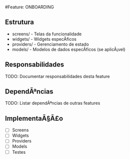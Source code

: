 ﻿#Feature: ONBOARDING

## Estrutura
- screens/ - Telas da funcionalidade
- widgets/ - Widgets especÃ­ficos
- providers/ - Gerenciamento de estado
- models/ - Modelos de dados especÃ­ficos (se aplicÃ¡vel)

## Responsabilidades
TODO: Documentar responsabilidades desta feature

## DependÃªncias
TODO: Listar dependÃªncias de outras features

## ImplementaÃ§Ã£o
- [ ] Screens
- [ ] Widgets  
- [ ] Providers
- [ ] Models
- [ ] Testes

